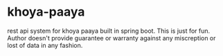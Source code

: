 # khoya-paaya
rest api system for khoya paaya built in spring boot. This is just for fun. Author doesn't provide guarantee or warranty against any miscreption or lost of data in any fashion.
